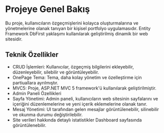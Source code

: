 # Projeye Genel Bakış
Bu proje, kullanıcıların özgeçmişlerini kolayca oluşturmalarına ve yönetmelerine olanak tanıyan bir kişisel portfolyo uygulamasıdır. Entity Framework DbFirst yaklaşımı kullanılarak geliştirilmiş dinamik bir web sitesidir.
## Teknik Özellikler
* CRUD İşlemleri: Kullanıcılar, özgeçmiş bilgilerini ekleyebilir, düzenleyebilir, silebilir ve görüntüleyebilir.
* OnePage Tema: Tema, daha kolay yönetim ve özelleştirme için partiuallara ayrılmıştır.
* MVC5: Proje, ASP.NET MVC 5 framework'ü kullanılarak geliştirilmiştir.
* Admin Paneli Özellikleri
* Sayfa Yönetimi: Admin paneli, kullanıcıların web sitesinin sayfalarını ve içeriğini düzenlemelerine ve yeni içerik eklemelerine olanak tanır.
* Mesaj Yönetimi: UI tarafından gelen mesajlar görüntülenebilir, silinebilir ve okunma durumu değiştirilebilir.
* Site verileri hakkında detaylı istatistikler Dashboard sayfasında görüntülenebilir.

